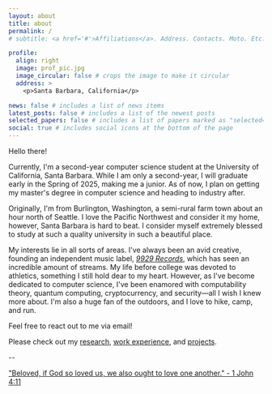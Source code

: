 ```yaml
---
layout: about
title: about
permalink: /
# subtitle: <a href='#'>Affiliations</a>. Address. Contacts. Moto. Etc.

profile:
  align: right
  image: prof_pic.jpg
  image_circular: false # crops the image to make it circular
  address: >
    <p>Santa Barbara, California</p>

news: false # includes a list of news items
latest_posts: false # includes a list of the newest posts
selected_papers: false # includes a list of papers marked as "selected={true}"
social: true # includes social icons at the bottom of the page
---
```


Hello there!

Currently, I'm a second-year computer science student at the University of California, Santa Barbara. While I am only a second-year, I will graduate early in the Spring of 2025, making me a junior. As of now, I plan on getting my master's degree in computer science and heading to industry after.

Originally, I'm from Burlington, Washington, a semi-rural farm town about an hour north of Seattle. I love the Pacific Northwest and consider it my home, however, Santa Barbara is hard to beat. I consider myself extremely blessed to study at such a quality university in such a beautiful place.

My interests lie in all sorts of areas. I've always been an avid creative, founding an independent music label, [_9929 Records_](/projects), which has seen an incredible amount of streams. My life before college was devoted to athletics, something I still hold dear to my heart. However, as I've become dedicated to computer science, I've been enamored with computability theory, quantum computing, cryptocurrency, and security—all I wish I knew more about. I'm also a huge fan of the outdoors, and I love to hike, camp, and run.

Feel free to react out to me via email!

Please check out my [research](/research), [work experience](/experience), and [projects](/projects).

--

["Beloved, if God so loved us, we also ought to love one another." - 1 John 4:11](https://www.bible.com/bible/59/1jn.4.11)

<!-- I am currently working on a few projects, which you can find on my [projects page](/projects). I am also working on a few papers, which you can find on my [papers page](/papers). I am also working on a few other things, which you can find on my [other page](/other). -->
